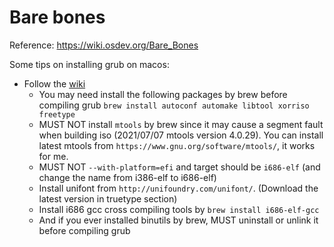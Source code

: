 # Bare bones

Reference: https://wiki.osdev.org/Bare_Bones

Some tips on installing grub on macos:

* Follow the [wiki](https://wiki.osdev.org/GRUB_2#Installing_GRUB_2_on_OS_X)
    * You may need install the following packages by brew before compiling grub `brew install autoconf automake libtool xorriso freetype`
    * MUST NOT install `mtools` by brew since it may cause a segment fault when building iso (2021/07/07 mtools version 4.0.29). You can install latest mtools from `https://www.gnu.org/software/mtools/`, it works for me.
    * MUST NOT `--with-platform=efi` and target should be `i686-elf` (and change the name from i386-elf to i686-elf)
    * Install unifont from `http://unifoundry.com/unifont/`. (Download the latest version in truetype section)
    * Install i686 gcc cross compiling tools by `brew install i686-elf-gcc`
    * And if you ever installed binutils by brew, MUST uninstall or unlink it before compiling grub
